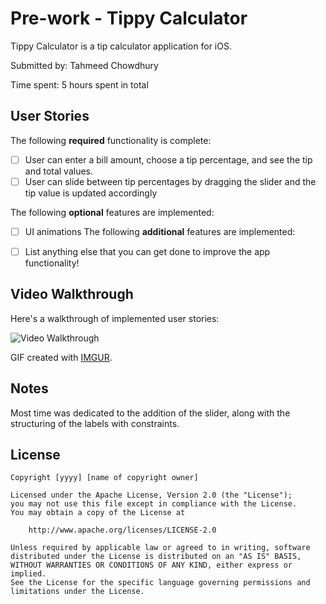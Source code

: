 # Pre-work - Tippy Calculator

Tippy Calculator is a tip calculator application for iOS.

Submitted by: Tahmeed Chowdhury

Time spent: 5 hours spent in total

## User Stories

The following **required** functionality is complete:

* [ ] User can enter a bill amount, choose a tip percentage, and see the tip and total values.
* [ ] User can slide between tip percentages by dragging the slider and the tip value is updated accordingly

The following **optional** features are implemented:

* [ ] UI animations
The following **additional** features are implemented:

- [ ] List anything else that you can get done to improve the app functionality!

## Video Walkthrough

Here's a walkthrough of implemented user stories:

<img src='https://i.imgur.com/ksyuEY2.gif' title='Video Walkthrough' width='' alt='Video Walkthrough' />

GIF created with [IMGUR](https://imgur.com/).

## Notes

Most time was dedicated to the addition of the slider, along with the structuring of the labels with constraints.

## License

    Copyright [yyyy] [name of copyright owner]

    Licensed under the Apache License, Version 2.0 (the "License");
    you may not use this file except in compliance with the License.
    You may obtain a copy of the License at

        http://www.apache.org/licenses/LICENSE-2.0

    Unless required by applicable law or agreed to in writing, software
    distributed under the License is distributed on an "AS IS" BASIS,
    WITHOUT WARRANTIES OR CONDITIONS OF ANY KIND, either express or implied.
    See the License for the specific language governing permissions and
    limitations under the License.
